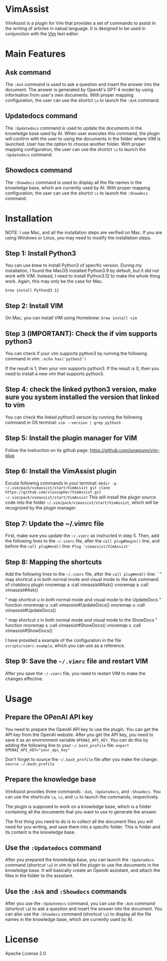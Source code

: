# VimAssist

VimAssist is a plugin for Vim that provides a set of commands to assist in the writing of articles in natual language. It is designed to be used in conjunction with the [Vim](https://www.vim.org/) text editor.

# Main Features

## Ask command
The `:Ask` command is used to ask a question and insert the answer into the document. The answer is generated by OpenAI's GPT-4 model by using information from user's own documents. With proper mapping configuration, the user can use the shortct `\a` to launch the `:Ask` command.

## Updatedocs command
The `:Updatedocs` command is used to update the documents in the knowledge base used by AI. When user executes this command, the plugin will confirm with the user to using the documents in the folder where VIM is launched. User has the option to choose another folder. With proper mapping configuration, the user can use the shortct `\u` to launch the `:Updatedocs` command.

## Showdocs command

The `:Showdocs` command is used to display all the file names in the knowledge base, which are currently used by AI. With proper mapping configuration, the user can use the shortct `\s` to launch the `:Showdocs` command.

# Installation

NOTE: I use Mac, and all the installation steps are verified on Mac. If you are using Windows or Linux, you may need to modify the installation steps.

## Step 1: Install Python3
You can use brew to install Python3 of specific version. During my installation, I found the MacOS installed Python3.9 by default, but it did not work with VIM. Instead, I need to install Python3.12 to make the whole thing work. Again, this may only be the case for Mac.

`
brew install Python@3.12
`

## Step 2: Install VIM
On Mac, you can install VIM using Homebrew:
`
brew install vim
`

## Step 3 (**IMPORTANT**): Check the if vim supports python3
You can check if your vim supports python3 by running the following command in vim:
`
:echo has('python3')
`

If the result is 1, then your vim supports python3. If the result is 0, then you need to install a new vim that supports python3.

## Step 4: check the linked python3 version, make sure you system installed the version that linked to vim
You can check the linked python3 version by running the following command in OS terminal:
`
vim --version | grep python3
`

## Step 5: Install the plugin manager for VIM
Follow the instruction on its github page: https://github.com/junegunn/vim-plug

## Step 6: Install the VimAssist plugin
Excute following commands in your terminal:
`
mkdir -p  ~/.vim/pack/vimassist/start/VimAssist
git clone https://github.com/sluosapher/VimAssist.git ~/.vim/pack/vimassist/start/VimAssist
`
This will install the plugin source code into the folder `~/.vim/pack/vimassist/start/VimAssist`, which will be recognized by the plugin manager.

## Step 7: Update the ~/.vimrc file
First, make sure you update the `~/.vimrc` as instructed in step 5.
Then, add the following lines to the `~/.vimrc` file, after the `call plug#begin()` line, and before the `call plug#end()` line:
`
Plug 'vimassist/VimAssist'
`
## Step 8: Mapping the shortcuts
Add the following lines to the `~/.vimrc` file, after the `call plug#end()` line:
`
" map shortcut <leader>a in both normal mode and visual mode to the Ask command of chatdocu plugin
nnoremap <leader>a :call vimassist#Ask()<CR>
vnoremap <leader>a :call vimassist#Ask()<CR>

" map shortcut <leader>u in both normal mode and visual mode to the UpdateDocs
" function
nnoremap <leader>u :call vimassist#UpdateDocs()<CR>
vnoremap <leader>u :call vimassist#UpdateDocs()<CR>

" map shortcut <leader>s in both normal mode and visual mode to the ShowDocs
" function
nnoremap <leader>s :call vimassist#ShowDocs()<CR>
vnoremap <leader>s :call vimassist#ShowDocs()<CR>
`

I have provided a example of the configuration in the file `scripts/vimrc.example`, which you can use as a reference.

## Step 9: Save the `~/.vimrc` file and restart VIM
After you save the `~/.vimrc` file, you need to restart VIM to make the changes effective.

# Usage

## Prepare the OPenAI API key
You need to prepare the OpenAI API key to use the plugin. You can get the API key from the OpenAI website. After you get the API key, you need to save it as an environment variable `OPENAI_API_KEY`. You can do this by adding the following line to your `~/.bash_profile` file:
`
export OPENAI_API_KEY="your_api_key"
`

Don't forget to source the `~/.bash_profile` file after you make the change:
`
source ~/.bash_profile
`

## Prepare the knowledge base
VimAssist provides three commands: `:Ask`, `:Updatedocs`, and `:Showdocs`. You can use the shortcuts `\a`, `\u`, and `\s` to launch the commands, respectively.

The plugin is supposed to work on a knowledge base, which is a folder containing all the documents that you want to use to generate the answer. 

The first thing you need to do is to collect all the document files you will need for you writing, and save them into a specific folder. This is folder and its content is  the knowledge base. 

## Use the `:Updatedocs` command
After you prepared the knowledge base, you can launch the `:Updatedocs` command (shortcut `\u`) in vim to tell the plugin to use the documents in the knowledge base. It will basically create an OpenAI assistant, and attach the files in the folder to the assistant.

## Use the `:Ask` and `:Showdocs` commands
After you use the `:Updatedocs` command, you can use the `:Ask` command (shortcut `\a`) to ask a question and insert the answer into the document. You can also use the `:Showdocs` command (shortcut `\s`) to display all the file names in the knowledge base, which are currently used by AI.

# License
Apache License 2.0





